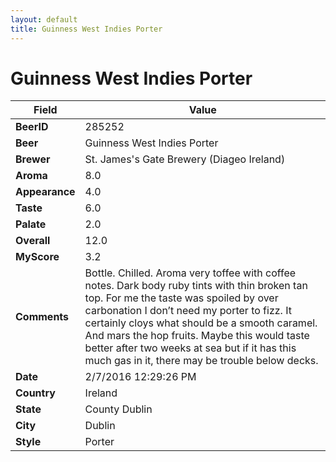 ```yaml
---
layout: default
title: Guinness West Indies Porter
---
```


# Guinness West Indies Porter

| Field         | Value     |
|---------------|-----------|
| **BeerID** | 285252 |
| **Beer** | Guinness West Indies Porter |
| **Brewer** | St. James&#39;s Gate Brewery (Diageo Ireland) |
| **Aroma** | 8.0 |
| **Appearance** | 4.0 |
| **Taste** | 6.0 |
| **Palate** | 2.0 |
| **Overall** | 12.0 |
| **MyScore** | 3.2 |
| **Comments** | Bottle. Chilled. Aroma very toffee with coffee notes. Dark body ruby tints with thin broken tan top. For me the taste was spoiled by over carbonation I don’t need my porter to fizz. It certainly cloys what should be a smooth caramel. And mars the hop fruits. Maybe this would taste better after two weeks at sea but if it has this much gas in it, there may be trouble below decks. |
| **Date** | 2/7/2016 12:29:26 PM |
| **Country** | Ireland |
| **State** | County Dublin |
| **City** | Dublin |
| **Style** | Porter |
